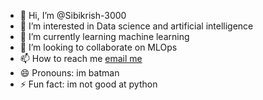 - 👋 Hi, I’m @Sibikrish-3000
- 👀 I’m interested in Data science and artificial intelligence 
- 🌱 I’m currently learning machine learning
- 💞️ I’m looking to collaborate on MLOps
- 📫 How to reach me [email me](mailto:sibikrish2005@gmail.com)
- 😄 Pronouns: im batman
- ⚡ Fun fact: im not good at python

<!---
Sibikrish-3000/Sibikrish-3000 is a ✨ special ✨ repository because its `README.md` (this file) appears on your GitHub profile.
You can click the Preview link to take a look at your changes.
--->
